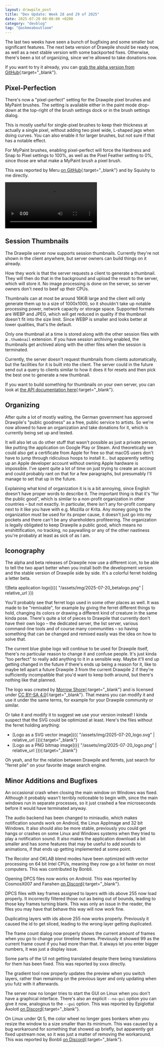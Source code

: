 ```yaml
---
layout: drawpile_post
title: "Dev Update: Week 28 and 29 of 2025"
date: 2025-07-20 00:00:00 +0200
category: "devblog"
tag: "@askmeaboutloom"
---
```


The last two weeks have seen a bunch of bugfixing and some smaller but significant features. The next beta version of Drawpile should be ready now, as well as a next stable version with some backported fixes. Otherwise, there's been a lot of organizing, since we're allowed to take donations now.

If you want to try it already, you can [grab the alpha version from GitHub](https://github.com/drawpile/Drawpile/releases/tag/continuous){:target="_blank"}.

## Pixel-Perfection

There's now a "pixel-perfect" setting for the Drawpile pixel brushes and MyPaint brushes. The setting is available either in the paint mode drop-down at the top-right of the brush settings dock or in the brush settings dialog.

This is mostly useful for single-pixel brushes to keep their thickness at actually a single pixel, without adding two pixel wide, L-shaped jags when doing curves. You can also enable it for larger brushes, but not sure if that has a notable effect.

For MyPaint brushes, enabling pixel-perfect will force the Hardness and Snap to Pixel settings to 100%, as well as the Pixel Feather setting to 0%, since those are what make a MyPaint brush a pixel brush.

This was reported by Meru [on GitHub](https://github.com/drawpile/Drawpile/issues/602){:target="_blank"} and by Squishy to me directly.

<video controls>
  <source src="{{ "/assets/vid/2025-07-20_pixelperfect.mp4" | relative_url }}" type="video/mp4"/>
</video>

## Session Thumbnails

The Drawpile server now supports session thumbnails. Currently they're not shown in the client anywhere, but server owners can build things on it already.

How they work is that the server requests a client to generate a thumbnail. They will then do that in the background and upload the result to the server, which will store it. No image processing is done on the server, so server owners don't need to beef up their CPUs.

Thumbnails can at most be around 16KiB large and the client will only generate them up to a size of 1000x1000, so it shouldn't take up notable processing power, network capacity or storage space. Supported formats are WEBP and JPEG, which will get reduced in quality if the thumbnail doesn't fit into the size limit. Since WEBP is smaller and looks better at lower qualities, that's the default.

Only one thumbnail at a time is stored along with the other session files with a `.thumbnail` extension. If you have session archiving enabled, the thumbnails get archived along with the other files when the session is terminated.

Currently, the server doesn't request thumbnails from clients automatically, but the facilities for it is built into the client. The server could in the future send out a query to clients similar to how it does it for resets and then pick the best one to generate a new thumbnail.

If you want to build something for thumbnails on your own server, you can look at [the API documentation here](https://github.com/drawpile/Drawpile/blob/main/doc/server-api.md#session-thumbnails){:target="_blank"}.

## Organizing

After quite a lot of mostly waiting, the German government has approved Drawpile's "public goodness" as a free, public service to artists. So we're now allowed to have an organization and take donations for it, which is currently being set up and tested.

It will also let us do other stuff that wasn't possible as just a private person, like putting the application on Google Play or Steam. And theoretically we could also get a certificate from Apple for free so that macOS users don't have to jump through ridiculous hoops to install it… but apparently setting up an Apple developer account without owning Apple hardware is impossible. I've spent quite a lot of time on just trying to create an account and could probably rant on that for a few paragraphs, but presumably I'll manage to set that up in the future.

Explaining what kind of organization it is is a bit annoying, since English doesn't have proper words to describe it. The important thing is that it's "for the public good", which is similar to a non-profit organization in other countries – but not exactly. In particular, there isn't any for-profit company next to it like you have with e.g. Mozilla or Krita. Any money going to the organization must be used for its proper cause, it doesn't just go into my pockets and there can't be any shareholders profiteering. The organization is legally obligated to keep Drawpile a public good, which means no enshittification, no tracking, no paywalling or any of the other nastiness you're probably at least as sick of as I am.

## Iconography

The alpha and beta releases of Drawpile now use a different icon, to be able to tell the two apart better when you install both the development version and the stable version of Drawpile side by side. It's a colorful ferret holding a letter beta.

![Beta application logo]({{ "/assets/img/2025-07-20_betalogo.png" | relative_url }})

You'll probably see that ferret logo used in some other places as well. It was made to be "remixable", for example by giving the ferret different things to hold, changing its colors or drawing a different kind of creature in the same kinda pose. There's quite a lot of pieces to Drawpile that currently don't have their own logo – the dedicated server, the list server, various command-line tools and of course many communities – so having something that can be changed and remixed easily was the idea on how to solve that.

The current blue globe logo will continue to be used for Drawpile itself, there's no particular reason to change it and confuse people. It's just kinda "too perfect" to really add anything to it in a sensible way. Maybe it'll end up getting changed in the future if there's ends up being a reason for it, like to maybe tell apart a future Drawpile 3 from the current Drawpile 2 if they're sufficiently incompatible that you'd want to keep both around, but there's nothing like that planned.

The logo was created by [Morrow Shore](https://morrowshore.com/){:target="_blank"} and is licensed under [CC BY-SA 4.0](https://creativecommons.org/licenses/by-sa/4.0/){:target="_blank"}. That means you can modify it and use it under the same terms, for example for your Drawpile community or similar.

Or take it and modify it to suggest we use your version instead! I kinda suspect that the SVG could be optimized at least. Here's the files without the ferret holding anything:

* [Logo as a SVG vector image]({{ "/assets/img/2025-07-20_logo.svg" | relative_url }}){:target="_blank"}
* [Logo as a PNG bitmap image]({{ "/assets/img/2025-07-20_logo.png" | relative_url }}){:target="_blank"}

Oh yeah, and for the relation between Drawpile and ferrets, just search for "ferret pile" on your favorite image search engine.

## Minor Additions and Bugfixes

An occasional crash when closing the main window on Windows was fixed. Although it probably wasn't terribly noticeable to begin with, since the main windows run in separate processes, so it just crashed a few microseconds before it would have terminated anyway.

The audio backend has been changed to miniaudio, which makes notification sounds work on Android, the Linux AppImage and 32 bit Windows. It also should also be more stable, previously you could get hangs or crashes on some Linux and Windows systems when they tried to play a notification sound. It also makes the application download a bit smaller and has some features that may be useful to add sounds to animations, if that ends up getting implemented at some point.

The Recolor and OKLAB blend modes have been optimized with vector processing on 64 bit Intel CPUs, meaning they now go a lot faster on most computers. This was contributed by Bonbli.

Opening DPCS files now works on Android. This was reported by CosmosX007 and Fanshen [on Discord](https://drawpile.net/discord/){:target="_blank"}.

DPCS files with key frames assigned to layers with ids above 255 now load properly. It incorrectly filtered those out as being out of bounds, leading to those key frames turning blank. This was only an issue in the reader, the files you may have that behave this way will now work fine.

Duplicating layers with ids above 255 now works properly. Previously it caused the id to get sliced, leading to the wrong layer getting duplicated.

The frame count dialog now properly shows the current amount of frames when you go to change your timeline frames. Previously it showed 99 as the current frame count if you had more than that. It always let you enter bigger numbers, it was just a display issue.

Some parts of the UI not getting translated despite there being translations for them has been fixed. This was reported by xxxx directly.

The gradient tool now properly updates the preview when you switch layers, rather than remaining on the previous layer and only updating when you futz with it afterwards.

The server now no longer tries to start the GUI on Linux when you don't have a graphical interface. There's also an explicit `--no-gui` option you can give it now, analogous to the `--gui` option. This was reported by Epiglottal Axolotl [on Discord](https://drawpile.net/discord/){:target="_blank"}.

On Linux under Qt 5, the color wheel no longer goes bonkers when you resize the window to a size smaller than its minimum. This was caused by a bug workaround for something that showed up briefly, but apparently got fixed upstream now, so it was just a matter of removing the workaround. This was reported by Bonbli [on Discord](https://drawpile.net/discord/){:target="_blank"}.

